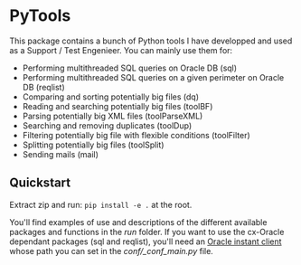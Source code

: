 # PyTools

This package contains a bunch of Python tools I have developped and used as a Support / Test Engenieer.
You can mainly use them for:

- Performing multithreaded SQL queries on Oracle DB (sql)
- Performing multithreaded SQL queries on a given perimeter on Oracle DB (reqlist)
- Comparing and sorting potentially big files (dq)
- Reading and searching potentially big files (toolBF)
- Parsing potentially big XML files (toolParseXML)
- Searching and removing duplicates (toolDup)
- Filtering potentially big file with flexible conditions (toolFilter)
- Splitting potentially big files (toolSplit)
- Sending mails (mail)

## Quickstart

Extract zip and run: ``pip install -e .`` at the root.  

You'll find examples of use and descriptions of the different available packages and functions in the *run* folder.
If you want to use the cx-Oracle dependant packages (sql and reqlist), you'll need an [Oracle instant client](https://www.oracle.com/uk/database/technologies/instant-client/downloads.html) whose path you can set in the *conf/_conf_main.py* file.

